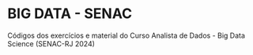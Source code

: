 # BIG DATA - SENAC

Códigos dos exercícios e material do Curso Analista de Dados - Big Data Science (SENAC-RJ 2024)
